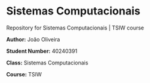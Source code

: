 # Sistemas Computacionais

Repository for Sistemas Computacionais | TSIW course

**Author:** João Oliveira

**Student Number:** 40240391

**Class:** Sistemas Computacionais

**Course:** TSIW
